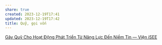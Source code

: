 ```yaml
---
share: true
created: 2023-12-19T17:41
updated: 2023-12-19T17:42
title: Quỹ, gọi vốn
---
```





[Gây Quỹ Cho Hoạt Động Phát Triển Từ Năng Lực Đến Niềm Tin — Viện iSEE](https://www.isee.org.vn/thu-vien/c8zk30ydi7y5ngxc99maqtpg3817r6-6d2cz)